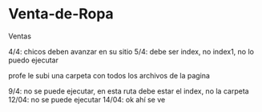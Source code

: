 # Venta-de-Ropa
Ventas

4/4: chicos deben avanzar en su sitio
5/4: debe ser index, no index1, no lo puedo ejecutar

profe le subi una carpeta con todos los archivos de la pagina

9/4: no se puede ejecutar, en esta ruta debe estar el index, no la carpeta
12/04: no se puede ejecutar
14/04: ok ahí se ve
